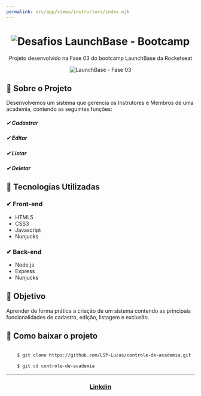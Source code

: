 ```yaml
---
permalink: src/app/views/instructors/index.njk
---
```

<h1 align="center">
    <img src="https://ik.imagekit.io/mqh5rdpeme/img-launchbase_u1x6ViV8P.png" alt="Desafios LaunchBase - Bootcamp" /> </h1>

<p align="center">Projeto desenvolvido na Fase 03 do bootcamp LaunchBase da Rocketseat</p>

<p align="center">
	<img src="https://ik.imagekit.io/mqh5rdpeme/fase3_vxPSS_39mK.gif" alt="LaunchBase - Fase 03" />
</p>

## 🚀 Sobre o Projeto
Desenvolvemos um sistema que gerencia os Instrutores e Membros de uma academia, contendo as seguintes funções:
##### ✔ Cadastrar
##### ✔ Editar
##### ✔ Listar
##### ✔ Deletar


## 🚀 Tecnologias Utilizadas

###  ✔ Front-end

- HTML5
- CSS3
- Javascript
- Nunjucks

###  ✔ Back-end

- Node.js
- Express
- Nunjucks

## 📌 Objetivo

Aprender de forma prática a criação de um sistema contendo as principais funcionalidades de cadastro, edição, listagem e exclusão.

## 📂 Como baixar o projeto

```bash

    $ git clone https://github.com/LSP-Lucas/controle-de-academia.git

    $ git cd controle-de-academia

```
---
<h3 align="center">

 [Linkdin](https://www.linkedin.com/in/lucas-da-silva-pedroso-0b4420191/)

 </h3>
